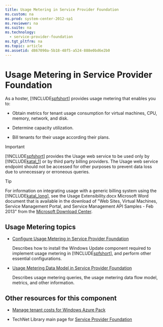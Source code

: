 ```yaml
---
title: Usage Metering in Service Provider Foundation
ms.custom: na
ms.prod: system-center-2012-sp1
ms.reviewer: na
ms.suite: na
ms.technology: 
  - service-provider-foundation
ms.tgt_pltfrm: na
ms.topic: article
ms.assetid: d867090a-5b18-48f5-a524-888e0bd6e2b0
---
```

# Usage Metering in Service Provider Foundation
As a hoster, [!INCLUDE[spfshort](../Token/spfshort_md.md)] provides usage metering that enables you to:

-   Obtain metrics for tenant usage consumption for virtual machines, CPU, memory, network, and disk.

-   Determine capacity utilization.

-   Bill tenants for their usage according their plans.

> [!IMPORTANT]
> [!INCLUDE[spfshort](../Token/spfshort_md.md)] provides the Usage web service to be used only by [!INCLUDE[katal_1](../Token/katal_1_md.md)] or by third party billing providers. The Usage web service endpoint should not be accessed for other purposes to prevent data loss due to unnecessary or erroneous queries.

> [!TIP]
> For information on integrating usage with a generic billing system using the [!INCLUDE[katal_long](../Token/katal_long_md.md)], see the Usage Extensibility.docx Microsoft Word document that is available in the download of "Web Sites, Virtual Machines, Service Management Portal, and Service Management API Samples \- Feb 2013" from the [Microsoft Download Center](http://go.microsoft.com/?linkid=9830030).

## Usage Metering topics

-   [Configure Usage Metering in Service Provider Foundation](../Topic/Configure-Usage-Metering-in-Service-Provider-Foundation.md)

    Describes how to install the Windows Update component required to implement usage metering in [!INCLUDE[spfshort](../Token/spfshort_md.md)], and perform other essential configurations.

-   [Usage Metering Data Model in Service Provider Foundation](../Topic/Usage-Metering-Data-Model-in-Service-Provider-Foundation.md)

    Describes usage metering queries, the usage metering data flow model, metrics, and other information.

## Other resources for this component

-   [Manage tenant costs for Windows Azure Pack](assetId:///e86f620b-d574-411b-9926-55ea7a13d324)

-   TechNet Library main page for [Service Provider Foundation](../Topic/Service-Provider-Foundation.md)

